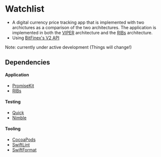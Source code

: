 # Watchlist
- A digital currency price tracking app that is implemented with two archictures as a comparison of the two architectures. The application is implemented in both the [VIPER](https://www.objc.io/issues/13-architecture/viper/) architecture and the [RIBs](https://github.com/uber/RIBs) architecture. 
- Using [BitFinex's V2 API](https://docs.bitfinex.com/v2/docs) 

Note: currently under active development (Things will change!)

## Dependencies
#### Application
  - [PromiseKit](https://github.com/mxcl/PromiseKit)
  - [RIBs](https://github.com/uber/RIBs)
#### Testing
  - [Quick](https://github.com/Quick/Quick)
  - [Nimble](https://github.com/Quick/Nimble)
#### Tooling
  - [CocoaPods](https://github.com/CocoaPods/CocoaPods)
  - [SwiftLint](https://github.com/realm/SwiftLint)
  - [SwiftFormat](https://github.com/nicklockwood/SwiftFormat)
